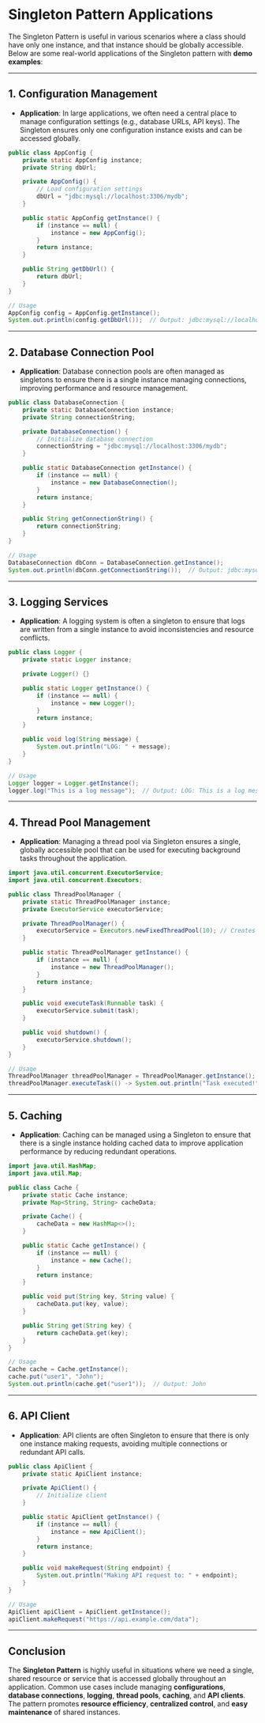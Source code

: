 # Singleton Pattern Applications

The Singleton Pattern is useful in various scenarios where a class should have only one instance, and that instance should be globally accessible. Below are some real-world applications of the Singleton pattern with **demo examples**:

---

## 1. **Configuration Management**
- **Application**: In large applications, we often need a central place to manage configuration settings (e.g., database URLs, API keys). The Singleton ensures only one configuration instance exists and can be accessed globally.

```java
public class AppConfig {
    private static AppConfig instance;
    private String dbUrl;

    private AppConfig() {
        // Load configuration settings
        dbUrl = "jdbc:mysql://localhost:3306/mydb";
    }

    public static AppConfig getInstance() {
        if (instance == null) {
            instance = new AppConfig();
        }
        return instance;
    }

    public String getDbUrl() {
        return dbUrl;
    }
}

// Usage
AppConfig config = AppConfig.getInstance();
System.out.println(config.getDbUrl());  // Output: jdbc:mysql://localhost:3306/mydb
```

---

## 2. **Database Connection Pool**
- **Application**: Database connection pools are often managed as singletons to ensure there is a single instance managing connections, improving performance and resource management.

```java
public class DatabaseConnection {
    private static DatabaseConnection instance;
    private String connectionString;

    private DatabaseConnection() {
        // Initialize database connection
        connectionString = "jdbc:mysql://localhost:3306/mydb";
    }

    public static DatabaseConnection getInstance() {
        if (instance == null) {
            instance = new DatabaseConnection();
        }
        return instance;
    }

    public String getConnectionString() {
        return connectionString;
    }
}

// Usage
DatabaseConnection dbConn = DatabaseConnection.getInstance();
System.out.println(dbConn.getConnectionString());  // Output: jdbc:mysql://localhost:3306/mydb
```

---

## 3. **Logging Services**
- **Application**: A logging system is often a singleton to ensure that logs are written from a single instance to avoid inconsistencies and resource conflicts.

```java
public class Logger {
    private static Logger instance;

    private Logger() {}

    public static Logger getInstance() {
        if (instance == null) {
            instance = new Logger();
        }
        return instance;
    }

    public void log(String message) {
        System.out.println("LOG: " + message);
    }
}

// Usage
Logger logger = Logger.getInstance();
logger.log("This is a log message");  // Output: LOG: This is a log message
```

---

## 4. **Thread Pool Management**
- **Application**: Managing a thread pool via Singleton ensures a single, globally accessible pool that can be used for executing background tasks throughout the application.

```java
import java.util.concurrent.ExecutorService;
import java.util.concurrent.Executors;

public class ThreadPoolManager {
    private static ThreadPoolManager instance;
    private ExecutorService executorService;

    private ThreadPoolManager() {
        executorService = Executors.newFixedThreadPool(10); // Creates a pool of 10 threads
    }

    public static ThreadPoolManager getInstance() {
        if (instance == null) {
            instance = new ThreadPoolManager();
        }
        return instance;
    }

    public void executeTask(Runnable task) {
        executorService.submit(task);
    }

    public void shutdown() {
        executorService.shutdown();
    }
}

// Usage
ThreadPoolManager threadPoolManager = ThreadPoolManager.getInstance();
threadPoolManager.executeTask(() -> System.out.println("Task executed!"));
```

---

## 5. **Caching**
- **Application**: Caching can be managed using a Singleton to ensure that there is a single instance holding cached data to improve application performance by reducing redundant operations.

```java
import java.util.HashMap;
import java.util.Map;

public class Cache {
    private static Cache instance;
    private Map<String, String> cacheData;

    private Cache() {
        cacheData = new HashMap<>();
    }

    public static Cache getInstance() {
        if (instance == null) {
            instance = new Cache();
        }
        return instance;
    }

    public void put(String key, String value) {
        cacheData.put(key, value);
    }

    public String get(String key) {
        return cacheData.get(key);
    }
}

// Usage
Cache cache = Cache.getInstance();
cache.put("user1", "John");
System.out.println(cache.get("user1"));  // Output: John
```

---

## 6. **API Client**
- **Application**: API clients are often Singleton to ensure that there is only one instance making requests, avoiding multiple connections or redundant API calls.

```java
public class ApiClient {
    private static ApiClient instance;

    private ApiClient() {
        // Initialize client
    }

    public static ApiClient getInstance() {
        if (instance == null) {
            instance = new ApiClient();
        }
        return instance;
    }

    public void makeRequest(String endpoint) {
        System.out.println("Making API request to: " + endpoint);
    }
}

// Usage
ApiClient apiClient = ApiClient.getInstance();
apiClient.makeRequest("https://api.example.com/data");
```

---

## Conclusion

The **Singleton Pattern** is highly useful in situations where we need a single, shared resource or service that is accessed globally throughout an application. Common use cases include managing **configurations**, **database connections**, **logging**, **thread pools**, **caching**, and **API clients**. The pattern promotes **resource efficiency**, **centralized control**, and **easy maintenance** of shared instances.


